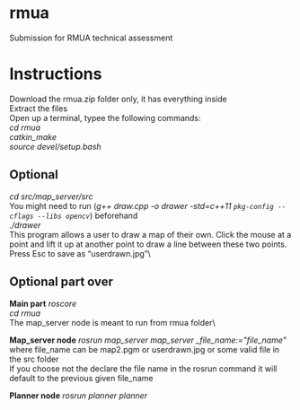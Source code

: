 # rmua
Submission for RMUA technical assessment
# Instructions
Download the rmua.zip folder only, it has everything inside\
Extract the files\
Open up a terminal, typee the following commands:\
*cd rmua*\
*catkin_make*\
*source devel/setup.bash*
## Optional
*cd src/map_server/src*\
You might need to run (*g++ draw.cpp -o drawer -std=c++11 `pkg-config --cflags --libs opencv`*) beforehand\
*./drawer*\
This program allows a user to draw a map of their own. Click the mouse at a point and lift it up at another point to draw a line between these two points. \
Press Esc to save as “userdrawn.jpg”\
## Optional part over


**Main part**
*roscore*\
*cd rmua*\
The map_server node is meant to run from rmua folder\

**Map_server node**
*rosrun map_server map_server _file_name:="file_name"*\
where file_name can be map2.pgm or userdrawn.jpg or some valid file in the src folder\
If you choose not the declare the file name in the rosrun command it will default to the previous given file_name

**Planner node**
*rosrun planner planner*
